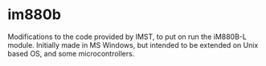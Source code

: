 # im880b
Modifications to the code provided by IMST, to put on run the iM880B-L module. Initially made in MS Windows, but intended to be extended on Unix based OS, and some microcontrollers.
